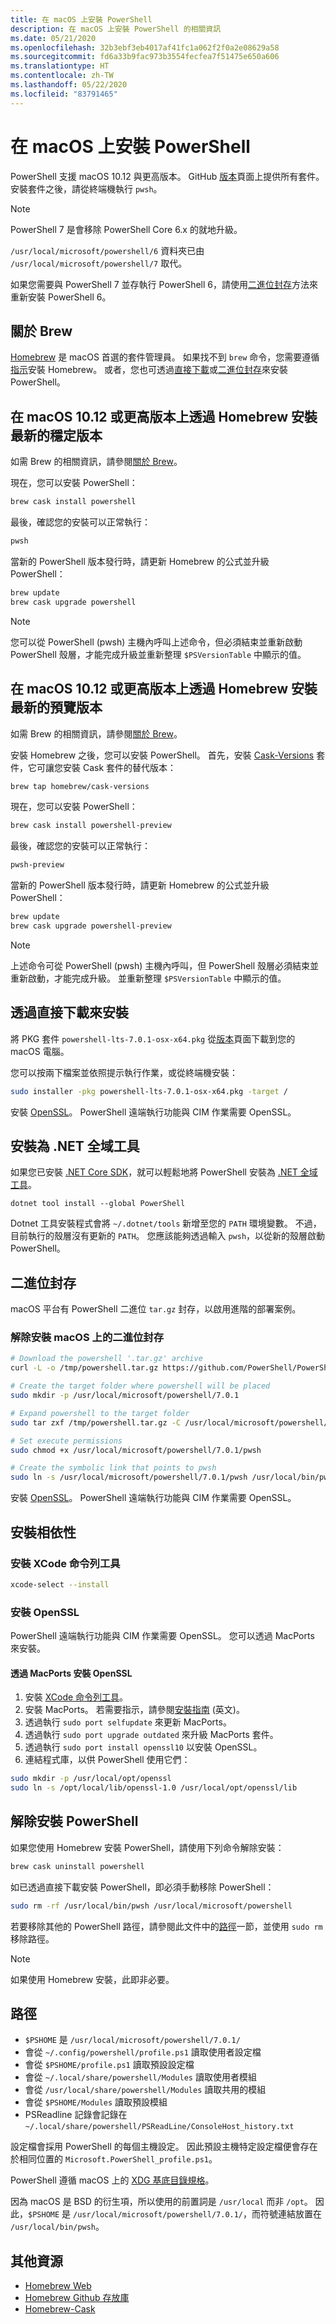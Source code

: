 ```yaml
---
title: 在 macOS 上安裝 PowerShell
description: 在 macOS 上安裝 PowerShell 的相關資訊
ms.date: 05/21/2020
ms.openlocfilehash: 32b3ebf3eb4017af41fc1a062f2f0a2e08629a58
ms.sourcegitcommit: fd6a33b9fac973b3554fecfea7f51475e650a606
ms.translationtype: HT
ms.contentlocale: zh-TW
ms.lasthandoff: 05/22/2020
ms.locfileid: "83791465"
---
```

# <a name="installing-powershell-on-macos"></a>在 macOS 上安裝 PowerShell

PowerShell 支援 macOS 10.12 與更高版本。
GitHub [版本][]頁面上提供所有套件。
安裝套件之後，請從終端機執行 `pwsh`。

> [!NOTE]
> PowerShell 7 是會移除 PowerShell Core 6.x 的就地升級。
>
> `/usr/local/microsoft/powershell/6` 資料夾已由 `/usr/local/microsoft/powershell/7` 取代。
>
> 如果您需要與 PowerShell 7 並存執行 PowerShell 6，請使用[二進位封存](#binary-archives)方法來重新安裝 PowerShell 6。

## <a name="about-brew"></a>關於 Brew

[Homebrew][brew] 是 macOS 首選的套件管理員。 如果找不到 `brew` 命令，您需要遵循[指示][brew]安裝 Homebrew。 或者，您也可透過[直接下載](#installation-via-direct-download)或[二進位封存](#binary-archives)來安裝 PowerShell。

## <a name="installation-of-latest-stable-release-via-homebrew-on-macos-1012-or-higher"></a>在 macOS 10.12 或更高版本上透過 Homebrew 安裝最新的穩定版本

如需 Brew 的相關資訊，請參閱[關於 Brew](#about-brew)。

現在，您可以安裝 PowerShell：

```sh
brew cask install powershell
```

最後，確認您的安裝可以正常執行：

```sh
pwsh
```

當新的 PowerShell 版本發行時，請更新 Homebrew 的公式並升級 PowerShell：

```sh
brew update
brew cask upgrade powershell
```

> [!NOTE]
> 您可以從 PowerShell (pwsh) 主機內呼叫上述命令，但必須結束並重新啟動 PowerShell 殼層，才能完成升級並重新整理 `$PSVersionTable` 中顯示的值。

[brew]: https://brew.sh/

## <a name="installation-of-latest-preview-release-via-homebrew-on-macos-1012-or-higher"></a>在 macOS 10.12 或更高版本上透過 Homebrew 安裝最新的預覽版本

如需 Brew 的相關資訊，請參閱[關於 Brew](#about-brew)。

安裝 Homebrew 之後，您可以安裝 PowerShell。
首先，安裝 [Cask-Versions][cask-versions] 套件，它可讓您安裝 Cask 套件的替代版本：

```sh
brew tap homebrew/cask-versions
```

現在，您可以安裝 PowerShell：

```sh
brew cask install powershell-preview
```

最後，確認您的安裝可以正常執行：

```sh
pwsh-preview
```

當新的 PowerShell 版本發行時，請更新 Homebrew 的公式並升級 PowerShell：

```sh
brew update
brew cask upgrade powershell-preview
```

> [!NOTE]
> 上述命令可從 PowerShell (pwsh) 主機內呼叫，但 PowerShell 殼層必須結束並重新啟動，才能完成升級。
> 並重新整理 `$PSVersionTable` 中顯示的值。

## <a name="installation-via-direct-download"></a>透過直接下載來安裝

將 PKG 套件 `powershell-lts-7.0.1-osx-x64.pkg`
從[版本][]頁面下載到您的 macOS 電腦。

您可以按兩下檔案並依照提示執行作業，或從終端機安裝：

```sh
sudo installer -pkg powershell-lts-7.0.1-osx-x64.pkg -target /
```

安裝 [OpenSSL](#install-openssl)。 PowerShell 遠端執行功能與 CIM 作業需要 OpenSSL。

## <a name="install-as-a-net-global-tool"></a>安裝為 .NET 全域工具

如果您已安裝 [.NET Core SDK](/dotnet/core/sdk)，就可以輕鬆地將 PowerShell 安裝為 [.NET 全域工具](/dotnet/core/tools/global-tools)。

```
dotnet tool install --global PowerShell
```

Dotnet 工具安裝程式會將 `~/.dotnet/tools` 新增至您的 `PATH` 環境變數。 不過，目前執行的殼層沒有更新的 `PATH`。 您應該能夠透過輸入 `pwsh`，以從新的殼層啟動 PowerShell。

## <a name="binary-archives"></a>二進位封存

macOS 平台有 PowerShell 二進位 `tar.gz` 封存，以啟用進階的部署案例。

### <a name="installing-binary-archives-on-macos"></a>解除安裝 macOS 上的二進位封存

```sh
# Download the powershell '.tar.gz' archive
curl -L -o /tmp/powershell.tar.gz https://github.com/PowerShell/PowerShell/releases/download/v7.0.1/powershell-7.0.1-osx-x64.tar.gz

# Create the target folder where powershell will be placed
sudo mkdir -p /usr/local/microsoft/powershell/7.0.1

# Expand powershell to the target folder
sudo tar zxf /tmp/powershell.tar.gz -C /usr/local/microsoft/powershell/7.0.1

# Set execute permissions
sudo chmod +x /usr/local/microsoft/powershell/7.0.1/pwsh

# Create the symbolic link that points to pwsh
sudo ln -s /usr/local/microsoft/powershell/7.0.1/pwsh /usr/local/bin/pwsh
```

安裝 [OpenSSL](#install-openssl)。 PowerShell 遠端執行功能與 CIM 作業需要 OpenSSL。

## <a name="installing-dependencies"></a>安裝相依性

### <a name="install-xcode-command-line-tools"></a>安裝 XCode 命令列工具

```sh
xcode-select --install
```

### <a name="install-openssl"></a>安裝 OpenSSL

PowerShell 遠端執行功能與 CIM 作業需要 OpenSSL。 您可以透過 MacPorts 來安裝。

#### <a name="install-openssl-via-macports"></a>透過 MacPorts 安裝 OpenSSL

1. 安裝 [XCode 命令列工具](#install-xcode-command-line-tools)。
1. 安裝 MacPorts。
   若需要指示，請參閱[安裝指南](https://guide.macports.org/chunked/installing.macports.html) \(英文\)。
1. 透過執行 `sudo port selfupdate` 來更新 MacPorts。
1. 透過執行 `sudo port upgrade outdated` 來升級 MacPorts 套件。
1. 透過執行 `sudo port install openssl10` 以安裝 OpenSSL。
1. 連結程式庫，以供 PowerShell 使用它們：

```sh
sudo mkdir -p /usr/local/opt/openssl
sudo ln -s /opt/local/lib/openssl-1.0 /usr/local/opt/openssl/lib
```

## <a name="uninstalling-powershell"></a>解除安裝 PowerShell

如果您使用 Homebrew 安裝 PowerShell，請使用下列命令解除安裝：

```sh
brew cask uninstall powershell
```

如已透過直接下載安裝 PowerShell，即必須手動移除 PowerShell：

```sh
sudo rm -rf /usr/local/bin/pwsh /usr/local/microsoft/powershell
```

若要移除其他的 PowerShell 路徑，請參閱此文件中的[路徑](#paths)一節，並使用 `sudo rm` 移除路徑。

> [!NOTE]
> 如果使用 Homebrew 安裝，此即非必要。

## <a name="paths"></a>路徑

* `$PSHOME` 是 `/usr/local/microsoft/powershell/7.0.1/`
* 會從 `~/.config/powershell/profile.ps1` 讀取使用者設定檔
* 會從 `$PSHOME/profile.ps1` 讀取預設設定檔
* 會從 `~/.local/share/powershell/Modules` 讀取使用者模組
* 會從 `/usr/local/share/powershell/Modules` 讀取共用的模組
* 會從 `$PSHOME/Modules` 讀取預設模組
* PSReadline 記錄會記錄在 `~/.local/share/powershell/PSReadLine/ConsoleHost_history.txt`

設定檔會採用 PowerShell 的每個主機設定。
因此預設主機特定設定檔便會存在於相同位置的 `Microsoft.PowerShell_profile.ps1`。

PowerShell 遵循 macOS 上的 [XDG 基底目錄規格][xdg-bds]。

因為 macOS 是 BSD 的衍生項，所以使用的前置詞是 `/usr/local` 而非 `/opt`。
因此，`$PSHOME` 是 `/usr/local/microsoft/powershell/7.0.1/`，而符號連結放置在 `/usr/local/bin/pwsh`。

## <a name="additional-resources"></a>其他資源

* [Homebrew Web][brew]
* [Homebrew Github 存放庫][GitHub]
* [Homebrew-Cask][cask]

[brew]: http://brew.sh/
[Cask]: https://github.com/Homebrew/homebrew-cask
[cask-versions]: https://github.com/Homebrew/homebrew-cask-versions
[GitHub]: https://github.com/Homebrew
[版本]: https://github.com/PowerShell/PowerShell/releases/latest
[xdg-bds]: https://specifications.freedesktop.org/basedir-spec/basedir-spec-latest.html
